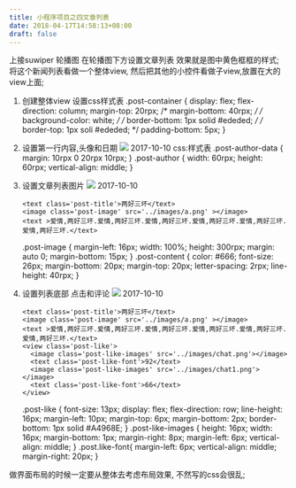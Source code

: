 ```yaml
---
title: 小程序项目之四文章列表
date: 2018-04-17T14:58:13+08:00 
draft: false
---
```


上接suwiper 轮播图 在轮播图下方设置文章列表 效果就是图中黄色框框的样式; 将这个新闻列表看做一个整体view, 然后把其他的小控件看做子view,放置在大的view上面;

1.  创建整体view 设置css样式表 .post-container { display: flex; flex-direction: column; margin-top: 20rpx; /\* margin-bottom: 40rpx; _/ /_ background-color: white; _/ /_ border-bottom: 1px solid #ededed; _/ /_ border-top: 1px soli #ededed; \*/ padding-bottom: 5px; }
    
2.  设置第一行内容,头像和日期  ![](../images/2.png) 2017-10-10  css:样式表 .post-author-data { margin: 10rpx 0 20rpx 10rpx; } .post-author { width: 60rpx; height: 60rpx; vertical-align: middle; }
    
3.  设置文章列表图片 ![](../images/2.png) 2017-10-10 
    
    ```
    <text class='post-title'>两好三坏</text>
    <image class='post-image' src='../images/a.png' ></image>
    <text >爱情,两好三坏.爱情,两好三坏.爱情,两好三坏.爱情,两好三坏.爱情,两好三坏.爱情,两好三坏.</text>
    ```
    
    .post-image { margin-left: 16px; width: 100%; height: 300rpx; margin: auto 0; margin-bottom: 15px; } .post-content { color: #666; font-size: 26px; margin-bottom: 20px; margin-top: 20px; letter-spacing: 2rpx; line-height: 40rpx; }
    
4.  设置列表底部 点击和评论 ![](../images/2.png) 2017-10-10 
    
    ```
    <text class='post-title'>两好三坏</text>
    <image class='post-image' src='../images/a.png' ></image>
    <text >爱情,两好三坏.爱情,两好三坏.爱情,两好三坏.爱情,两好三坏.爱情,两好三坏.爱情,两好三坏.</text>
    <view class='post-like'>
      <image class='post-like-images' src='../images/chat.png'></image>
      <text class='post-like-font'>92</text>
      <image class='post-like-images' src='../images/chat1.png'></image>
      <text class='post-like-font'>66</text>
    </view>
    ```
    
    .post-like { font-size: 13px; display: flex; flex-direction: row; line-height: 16px; margin-left: 10px; margin-top: 6px; margin-bottom: 2px; border-bottom: 1px solid #A4968E; } .post-like-images { height: 16px; width: 16px; margin-bottom: 1px; margin-right: 8px; margin-left: 6px; vertical-align: middle; } .post.like-font{ margin-left: 6px; vertical-align: middle; margin-right: 20px; }
    

做界面布局的时候一定要从整体去考虑布局效果, 不然写的css会很乱;
